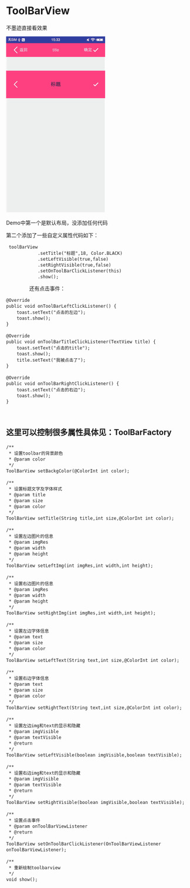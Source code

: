 # ToolBarView

  不墨迹直接看效果
  
![image](https://github.com/Android-xiaole/ToolBarView/blob/master/ToolBarView.gif)

Demo中第一个是默认布局，没添加任何代码

第二个添加了一些自定义属性代码如下：

     toolBarView
                .setTitle("标题",18, Color.BLACK)
                .setLeftVisible(true,false)
                .setRightVisible(true,false)
                .setOnToolBarClickListener(this)
                .show();
                
还有点击事件：
    
    @Override
    public void onToolBarLeftClickListener() {
        toast.setText("点击的左边");
        toast.show();
    }

    @Override
    public void onToolBarTitleClickListener(TextView title) {
        toast.setText("点击的title");
        toast.show();
        title.setText("我被点击了");
    }

    @Override
    public void onToolBarRightClickListener() {
        toast.setText("点击的右边");
        toast.show();
    }
       
## 这里可以控制很多属性具体见：ToolBarFactory

    /**
     * 设置toolbar的背景颜色
     * @param color
     */
    ToolBarView setBackgColor(@ColorInt int color);

    /**
     * 设置标题文字及字体样式
     * @param title
     * @param size
     * @param color
     */
    ToolBarView setTitle(String title,int size,@ColorInt int color);

    /**
     * 设置左边图片的信息
     * @param imgRes
     * @param width
     * @param height
     */
    ToolBarView setLeftImg(int imgRes,int width,int height);

    /**
     * 设置右边图片的信息
     * @param imgRes
     * @param width
     * @param height
     */
    ToolBarView setRightImg(int imgRes,int width,int height);

    /**
     * 设置左边字体信息
     * @param text
     * @param size
     * @param color
     */
    ToolBarView setLeftText(String text,int size,@ColorInt int color);

    /**
     * 设置右边字体信息
     * @param text
     * @param size
     * @param color
     */
    ToolBarView setRightText(String text,int size,@ColorInt int color);

    /**
     * 设置左边img和text的显示和隐藏
     * @param imgVisible
     * @param textVisible
     * @return
     */
    ToolBarView setLeftVisible(boolean imgVisible,boolean textVisible);

    /**
     * 设置右边img和text的显示和隐藏
     * @param imgVisible
     * @param textVisible
     * @return
     */
    ToolBarView setRightVisible(boolean imgVisible,boolean textVisible);

    /**
     * 设置点击事件
     * @param onToolBarViewListener
     * @return
     */
    ToolBarView setOnToolBarClickListener(OnToolBarViewListener onToolBarViewListener);

    /**
     * 重新绘制toolbarview
     */
    void show();
                
                
